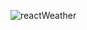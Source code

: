 
















































![reactWeather](https://github.com/samik1234/test123/assets/82882143/3eb1ae20-7dcd-48a8-86f4-23708ee2a97e)
